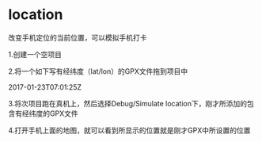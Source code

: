 # location
改变手机定位的当前位置，可以模拟手机打卡

1.创建一个空项目

2.将一个如下写有经纬度（lat/lon）的GPX文件拖到项目中
<?xml version="1.0" encoding="UTF-8" standalone="no"?>
<gpx
xmlns="http://www.topografix.com/GPX/1/1"
xmlns:xsi="http://www.w3.org/2001/XMLSchema-instance" 
xsi:schemaLocation="http://www.topografix.com/GPX/1/1 http://www.topografix.com/GPX/1/1/gpx.xsd"
version="1.1" 
creator="gpx-poi.com">
   <wpt lat="40.048098" lon="116.277146">
      <time>2017-01-23T07:01:25Z</time>
   </wpt>
</gpx>

3.将次项目跑在真机上，然后选择Debug/Simulate location下，刚才所添加的包含有经纬度的GPX文件

4.打开手机上面的地图，就可以看到所显示的位置就是刚才GPX中所设置的位置
